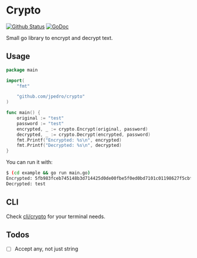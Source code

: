 # Crypto
[![Github Status](https://github.com/jpedro/crypto/workflows/test/badge.svg)](https://github.com/jpedro/crypto/actions)
[![GoDoc](https://godoc.org/github.com/jpedro/crypto?status.svg)](https://godoc.org/github.com/jpedro/crypto)

Small go library to encrypt and decrypt text.


## Usage

```go
package main

import(
    "fmt"

    "github.com/jpedro/crypto"
)

func main() {
    original := "test"
    password := "test"
    encrypted, _ := crypto.Encrypt(original, password)
    decrypted, _ := crypto.Decrypt(encrypted, password)
    fmt.Printf("Encrypted: %s\n", encrypted)
    fmt.Printf("Decrypted: %s\n", decrypted)
}
```

You can run it with:

```bash
$ (cd example && go run main.go)
Encrypted: 5fb983fceb745148b3d714425d0de00fbe5f0ed0bd7101c01198627f5cbfecc9
Decrypted: test
```

## CLI

Check [cli/crypto](cli/crypto) for your terminal needs.

## Todos

- [ ] Accept any, not just string
